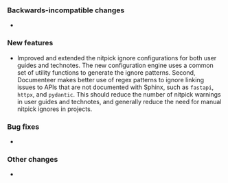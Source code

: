 <!-- Delete the sections that don't apply -->

### Backwards-incompatible changes

-

### New features

- Improved and extended the nitpick ignore configurations for both user guides and technotes. The new configuration engine uses a common set of utility functions to generate the ignore patterns. Second, Documenteer makes better use of regex patterns to ignore linking issues to APIs that are not documented with Sphinx, such as `fastapi`, `httpx`, and `pydantic`. This should reduce the number of nitpick warnings in user guides and technotes, and generally reduce the need for manual nitpick ignores in projects.

### Bug fixes

-

### Other changes

-
